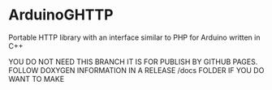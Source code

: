 # ArduinoGHTTP
Portable HTTP library with an interface similar to PHP for Arduino written in C++

YOU DO NOT NEED THIS BRANCH IT IS FOR PUBLISH BY GITHUB PAGES.  FOLLOW DOXYGEN INFORMATION IN A RELEASE /docs FOLDER IF YOU DO WANT TO MAKE
